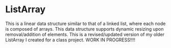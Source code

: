 # ListArray
This is a linear data structure similar to that of a linked list, where each node is composed of arrays. This data structure supports dynamic resizing upon removal/addition of elements.
This is a revised/updated version of my older ListArray I created for a class project. WORK IN PROGRESS!!!!
